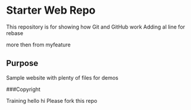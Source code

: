 # Starter Web Repo

This repository is for showing how Git and GitHub work
Adding al line for rebase

more then from myfeature
## Purpose

Sample website with plenty of files for demos

###Copyright

Training
hello
hi
Please fork this repo

